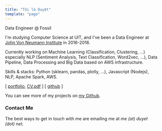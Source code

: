 ```yaml
---
title: "Tôi là Duyệt"
template: "page"
---
```


Data Engineer @ Fossil

I'm studying Computer Science at UIT, and I've been a Data Engineer at [John Von Neumann Institute](http://jvn.edu.vn/) in 2016-2018.

Currently working on Machine Learning (Classification, Clustering, ...) especially NLP (Sentiment Analysis, Text Classification, Word2vec, ...), Data Pipeline, Data Processing and Big Data based on AWS infrastructure.

Skills & stacks: Python (sklearn, pandas, plotly, ...), Javascript (Nodejs), NLP, Apache Spark, AWS.


[ [portfolio](https://me.duyet.net), [CV.pdf](https://me.duyet.net/resume/duyet.cv.latest.pdf) ] [ [github](https://github.com/duyetdev) ] 

You can see more of my projects on [my Github](https://github.com/duyetdev).

### Contact Me

The best ways to get in touch with me are emailing me at *me (at) duyet (dot) net*.